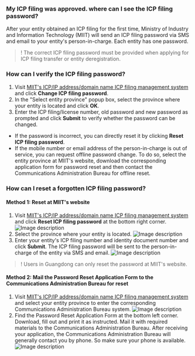 ### My ICP filing was approved. where can I see the ICP filing password?

After your entity obtained an ICP filing for the first time, Ministry of Industry and Information Technology (MIIT) will send an ICP filing password via SMS and email to your entity's person-in-charge. Each entity has one password.
>! The correct ICP filing password must be provided when applying for ICP filing transfer or entity deregistration.

### How can I verify the ICP filing password?

1. Visit [MIIT's ICP/IP address/domain name ICP filing management system](http://www.miibeian.gov.cn/) and click **Change ICP filing password**.
2. In the "Select entity province" popup box, select the province where your entity is located and click **OK**.
3. Enter the ICP filing/license number, old password and new password as prompted and click **Submit** to verify whether the password can be changed.                                                               
 - If the password is incorrect, you can directly reset it by clicking **Reset ICP filing password**.
 - If the mobile number or email address of the person-in-charge is out of service, you can request offline password change. To do so, select the entity province at MIIT's website, download the corresponding application form for password reset and then contact the Communications Administration Bureau for offline reset.

### How can I reset a forgotten ICP filing password?

#### Method 1: Reset at MIIT's website  

1. Visit [MIIT's ICP/IP address/domain name ICP filing management system](http://www.miibeian.gov.cn/) and click **Reset ICP filing password** at the bottom right corner.
![Image description](//bot1024-1253841380.file.myqcloud.com/5983d60cc6965.jpg)  
2. Select the province where your entity is located.
![Image description](//bot1024-1253841380.file.myqcloud.com/5983d6230b378.jpg)  
3. Enter your entity's ICP filing number and identity document number and click **Submit**. The ICP filing password will be sent to the person-in-charge of the entity via SMS and email.
![Image description](//bot1024-1253841380.file.myqcloud.com/5983d63b35d22.jpg)
>! Users in Guangdong can only reset the password at MIIT's website.

#### Method 2: Mail the Password Reset Application Form to the Communications Administration Bureau for reset

1. Visit [MIIT's ICP/IP address/domain name ICP filing management system](http://www.miibeian.gov.cn/) and select your entity province to enter the corresponding Communications Administration Bureau system.
![Image description](//bot1024-1253841380.file.myqcloud.com/5983d68d459b3.jpg)  
2. Find the Password Reset Application Form at the bottom left corner. Download, fill out and print it as instructed. Mail it with required materials to the Communications Administration Bureau. After receiving your application, the Communications Administration Bureau will generally contact you by phone. So make sure your phone is available.
![Image description](//bot1024-1253841380.file.myqcloud.com/5983d6a416d82.jpg)
